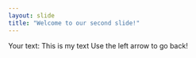 ```yaml
---
layout: slide
title: "Welcome to our second slide!"
---
```

Your text: This is my text
Use the left arrow to go back!

